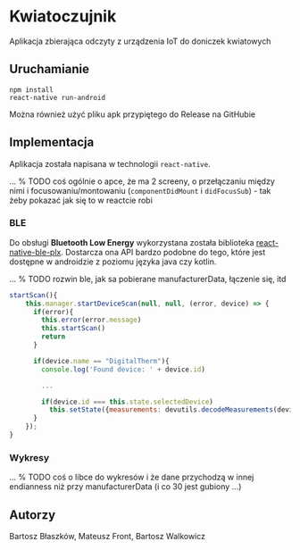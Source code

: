 # Kwiatoczujnik

Aplikacja zbierająca odczyty z urządzenia IoT do doniczek kwiatowych

## Uruchamianie

```
npm install
react-native run-android
```

Można również użyć pliku apk przypiętego do Release na GitHubie

## Implementacja 

Aplikacja została napisana w technologii `react-native`. 

... % TODO  coś ogólnie o apce, że ma 2 screeny, o przełączaniu między nimi i focusowaniu/montowaniu (`componentDidMount` i `didFocusSub`) - tak żeby pokazać jak się to w reactcie robi

### BLE

Do obsługi **Bluetooth Low Energy** wykorzystana została biblioteka [react-native-ble-plx](https://github.com/Polidea/react-native-ble-plx). 
Dostarcza ona API bardzo podobne do tego, które jest dostępne w androidzie z poziomu języka java czy kotlin.

... % TODO rozwin ble, jak sa pobierane manufacturerData, łączenie się, itd

```javascript
startScan(){
    this.manager.startDeviceScan(null, null, (error, device) => {
      if(error){
        this.error(error.message)
        this.startScan()
        return
      }

      if(device.name == "DigitalTherm"){
        console.log('Found device: ' + device.id)

        ...

        if(device.id === this.state.selectedDevice)
          this.setState({measurements: devutils.decodeMeasurements(device.manufacturerData)})
      }
    });
}

```

### Wykresy
... % TODO coś o libce do wykresów i że dane przychodzą w innej endianness niż przy manufacturerData (i co 30 jest gubiony ...)

## Autorzy

Bartosz Błaszków, Mateusz Front, Bartosz Walkowicz
